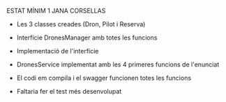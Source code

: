 ESTAT MÍNIM 1 JANA CORSELLAS

- Les 3 classes creades (Dron, Pilot i Reserva)

- Interfície DronesManager amb totes les funcions

- Implementació de l'interfície

- DronesService implementat amb les 4 primeres funcions de l'enunciat

- El codi em compila i el swagger funcionen totes les funcions

- Faltaria fer el test més desenvolupat


